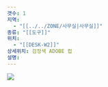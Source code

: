```yaml
---
갯수: 1
지역:
  - "[[../../ZONE/사무실|사무실]]"
종류: "[[도구]]"
위치:
  - "[[DESK-W2]]"
상세위치: 검정색 ADOBE 컵
설명:
---
```

![](http://192.168.50.22/devices/250308_IMG_0017.jpg)